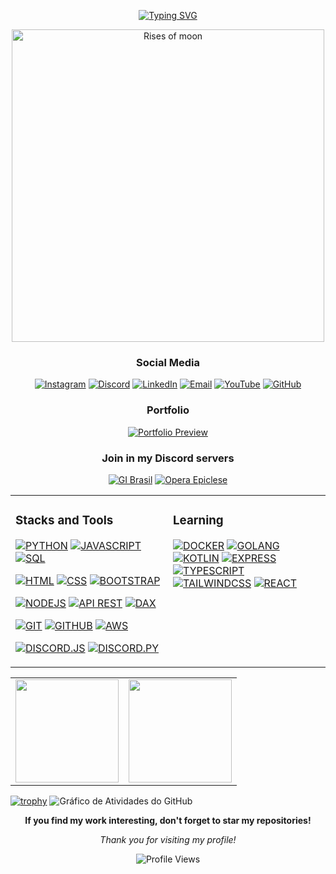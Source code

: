 <div align="center">

[![Typing SVG](https://readme-typing-svg.herokuapp.com/?color=4F46E5&size=35&center=true&vCenter=true&width=1000&lines=Welcome,+My+name+is+Ryan+Rodrigues!;Bem+vindo,+Meu+Nome+é+Ryan+Rodrigues!&color=4F46E5&pause=1000)](https://git.io/typing-svg)

</div>

<div align="center">
  <img src="https://i.imgur.com/5pM5Ava.png" width="500" alt="Rises of moon">
</div>

<div align="center">
  
  <h3>Social Media</h3>

  [![Instagram](https://img.shields.io/badge/Instagram-E4405F?style=for-the-badge&logo=instagram&logoColor=white)](https://instagram.com/ryan.ditko)
  [![Discord](https://img.shields.io/badge/Discord-5865F2?style=for-the-badge&logo=discord&logoColor=white)](https://discord.gg/eWkcKYKCc4)
  [![LinkedIn](https://img.shields.io/badge/LinkedIn-0077B5?style=for-the-badge&logo=linkedin&logoColor=white)](https://www.linkedin.com/in/ryan-rodrigues-592a27313)
  [![Email](https://img.shields.io/badge/Email-D14836?style=for-the-badge&logo=gmail&logoColor=white)](mailto:yryurodriguess@gmail.com)
  [![YouTube](https://img.shields.io/badge/Youtube-FF0000?style=for-the-badge&logo=youtube&logoColor=white)](https://www.youtube.com/@Ryanditko)
  [![GitHub](https://img.shields.io/badge/Github-181717?style=for-the-badge&logo=github&logoColor=white)](https://github.com/Ryanditko)
  
  
   <h3>Portfolio</h3>
   
   <div align="center">

[![Portfolio Preview](https://img.shields.io/badge/Portfolio_Preview-4F46E5?style=for-the-badge&logo=vercel&logoColor=white)](https://ryandev-dun.vercel.app)

</div>


  <h3>Join in my Discord servers</h3>

  [![GI Brasil](https://cardzera.audibert.dev/api/748720691645251716?backgroundColor=1e1e2e&buttonColor=4F46E5&buttonTextColor=ffffff&infoColor=94a3b8&nameColor=f1f5f9&borderRadius=10&titleLen=24&elipsis=false&t={timestamp})](https://discord.gg/gibrasil)
  [![Opera Epiclese](https://cardzera.audibert.dev/api/996403908530405406?backgroundColor=1e1e2e&buttonColor=059669&buttonTextColor=ffffff&infoColor=94a3b8&nameColor=f1f5f9&borderRadius=10&titleLen=24&elipsis=false&t={timestamp})](https://discord.gg/operaepiclese)

</div>

<table>
<tr>
<td valign="top" width="50%">

<h3>Stacks and Tools</h3>

<!-- Linguagens -->
[![PYTHON](https://img.shields.io/badge/python-3776AB?style=for-the-badge&logo=python&logoColor=white)]()
[![JAVASCRIPT](https://img.shields.io/badge/javascript-F7DF1E?style=for-the-badge&logo=javascript&logoColor=black)]()
[![SQL](https://img.shields.io/badge/sql-336791?style=for-the-badge&logo=postgresql&logoColor=white)]()
<!-- Frontend -->
[![HTML](https://img.shields.io/badge/html-E34F26?style=for-the-badge&logo=html5&logoColor=white)]()
[![CSS](https://img.shields.io/badge/css-1572B6?style=for-the-badge&logo=css3&logoColor=white)]()
[![BOOTSTRAP](https://img.shields.io/badge/bootstrap-7952B3?style=for-the-badge&logo=bootstrap&logoColor=white)]()
<!-- Backend -->
[![NODEJS](https://img.shields.io/badge/node.js-339933?style=for-the-badge&logo=node.js&logoColor=white)]()
[![API REST](https://img.shields.io/badge/api_rest-FF6C37?style=for-the-badge&logo=postman&logoColor=white)]()
[![DAX](https://img.shields.io/badge/dax-F2C811?style=for-the-badge&logo=powerbi&logoColor=white)]()
<!-- Controle de versão e DevOps -->
[![GIT](https://img.shields.io/badge/git-F05032?style=for-the-badge&logo=git&logoColor=white)]()
[![GITHUB](https://img.shields.io/badge/github-181717?style=for-the-badge&logo=github&logoColor=white)]()
[![AWS](https://img.shields.io/badge/aws-FF9900?style=for-the-badge&logo=amazonwebservices&logoColor=white)]()
<!-- Discord Bots -->
[![DISCORD.JS](https://img.shields.io/badge/discord.js-5865F2?style=for-the-badge&logo=discord&logoColor=white)]()
[![DISCORD.PY](https://img.shields.io/badge/discord.py-3776AB?style=for-the-badge&logo=discord&logoColor=white)]()

</td>
<td valign="top" width="50%">

<h3>Learning</h3>

[![DOCKER](https://img.shields.io/badge/docker-2496ED?style=for-the-badge&logo=docker&logoColor=white)]()
[![GOLANG](https://img.shields.io/badge/go-00ADD8?style=for-the-badge&logo=go&logoColor=white)]()
[![KOTLIN](https://img.shields.io/badge/kotlin-7F52FF?style=for-the-badge&logo=kotlin&logoColor=white)]()
[![EXPRESS](https://img.shields.io/badge/express-000000?style=for-the-badge&logo=express&logoColor=white)]()
[![TYPESCRIPT](https://img.shields.io/badge/typescript-3178C6?style=for-the-badge&logo=typescript&logoColor=white)]()
[![TAILWINDCSS](https://img.shields.io/badge/tailwindcss-06B6D4?style=for-the-badge&logo=tailwindcss&logoColor=white)]()
[![REACT](https://img.shields.io/badge/react-61DAFB?style=for-the-badge&logo=react&logoColor=black)]()

</td>
</tr>
</table>

  <table>
    <tr>
      <td>
        <img src="https://github-readme-stats.vercel.app/api?username=Ryanditko&theme=github_dark&hide_border=true&include_all_commits=true&count_private=true&show_icons=true&bg_color=0d1117&title_color=f0f6fc&text_color=7d8590&icon_color=4493f8&hide=contribs" height="165"/>
      </td>
      <td>
        <img src="https://github-readme-stats.vercel.app/api/top-langs/?username=Ryanditko&layout=compact&theme=github_dark&hide_border=true&bg_color=0d1117&title_color=f0f6fc&text_color=7d8590" height="165"/>
      </td>
    </tr>
  </table>
  
  [![trophy](https://github-profile-trophy.vercel.app/?username=Ryanditko&theme=github_dark&no-frame=true&no-bg=true&margin-w=4&row=1&column=7&title=Stars,Followers,Commits,Repositories,MultipleLang,PullRequest,Issues)](https://github.com/ryo-ma/github-profile-trophy)
  ![Gráfico de Atividades do GitHub](https://github-readme-activity-graph.vercel.app/graph?username=Ryanditko&theme=github-compact&bg_color=0d1117&color=f0f6fc&line=4493f8&point=4493f8&area=true&hide_border=true&area_color=21262d)
  

</div>

<div align="center">

**If you find my work interesting, don't forget to star my repositories!**

*Thank you for visiting my profile!*

</div>

<div align="center">
  
  ![Profile Views](https://komarev.com/ghpvc/?username=Ryanditko&label=Profile%20Views&color=4F46E5&style=flat)
  
</div>

